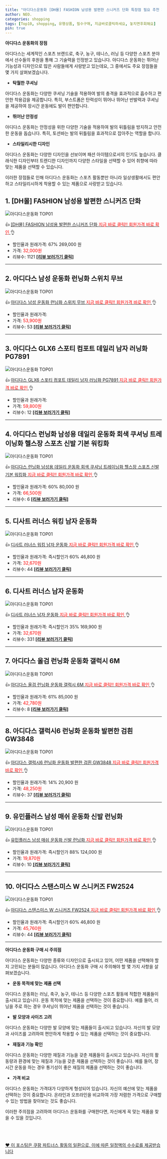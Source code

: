 ```yaml
---
title: "아디다스운동화 [DH몰] FASHION 남성용 발편한 스니커즈 단화 특장점 필요 추천 제품 비교 최저 가격 비교 장점 구매 후기 구매평"
author: NEO.
categories: shopping
tags: [Top10, shopping, 유행상품, 필수구매, 지금바로클릭하세요, 놓치면후회해요]
pin: true
---
```

**아디다스 운동화의 장점**

아디다스는 세계적인 스포츠 브랜드로, 축구, 농구, 테니스, 러닝 등 다양한 스포츠 분야에서 선수들의 후원을 통해 그 기술력을 인정받고 있습니다. 아디다스 운동화는 뛰어난 기능성과 디자인으로 많은 사람들에게 사랑받고 있는데요, 그 중에서도 주요 장점들을 몇 가지 살펴보겠습니다.

* **탁월한 쿠셔닝**

아디다스 운동화는 다양한 쿠셔닝 기술을 적용하여 발의 충격을 효과적으로 흡수하고 편안한 착용감을 제공합니다. 특히, 부스트폼은 탄력성이 뛰어나 뛰어난 반발력과 쿠셔닝을 제공하여 장시간 운동에도 발이 편안합니다.

* **뛰어난 안정성**

아디다스 운동화는 안정성을 위한 다양한 기술을 적용하여 발의 뒤틀림을 방지하고 안전한 운동을 돕습니다. 특히, 토션바는 발의 뒤틀림을 효과적으로 잡아주는 역할을 합니다.

* **스타일리시한 디자인**

아디다스 운동화는 다양한 디자인을 선보이며 패션 아이템으로서의 인기도 높습니다. 클래식한 디자인부터 트렌디한 디자인까지 다양한 스타일을 선택할 수 있어 취향에 따라 맞는 제품을 선택할 수 있습니다.

이러한 장점들로 인해 아디다스 운동화는 스포츠 활동뿐만 아니라 일상생활에서도 편안하고 스타일리시하게 착용할 수 있는 제품으로 사랑받고 있습니다.

   

## 1. [DH몰] FASHION 남성용 발편한 스니커즈 단화

![아디다스운동화 TOP01](https://thumbnail8.coupangcdn.com/thumbnails/remote/490x490ex/image/vendor_inventory/9f4b/520c901a91155d0d8ffa6cad951cd58e4380d21d6acb5d57007367de277c.jpg)


👍 [[DH몰] FASHION 남성용 발편한 스니커즈 단화 <font color=red> 지금 바로 클릭!! 회원가격 바로 확인 </font> ](https://link.coupang.com/re/AFFSDP?lptag=AF3617701&subid=GithubCoopas&pageKey=6424607172&traceid=V0-153&itemId=13838433536&vendorItemId=82815065805) 👌 


- 할인율과 원래가격: 67%  269,000   원
- 가격: <span style='color:red'>32,000원</span>
- 리뷰수: 1121  [**[리뷰 보러가기 클릭]**](https://link.coupang.com/re/AFFSDP?lptag=AF3617701&subid=GithubCoopas&pageKey=6424607172&traceid=V0-153&itemId=13838433536&vendorItemId=82815065805)

---


   

## 2. 아디다스 남성 운동화 런닝화 스위치 무브

![아디다스운동화 TOP01](https://thumbnail8.coupangcdn.com/thumbnails/remote/490x490ex/image/vendor_inventory/855d/776e9192f109e81ab0e4e0a975d927162ec402de24a8733b22c6f0a94e7d.jpg)


👍 [아디다스 남성 운동화 런닝화 스위치 무브 <font color=red> 지금 바로 클릭!! 회원가격 바로 확인 </font> ](https://link.coupang.com/re/AFFSDP?lptag=AF3617701&subid=GithubCoopas&pageKey=7493057678&traceid=V0-153&itemId=19597067611&vendorItemId=86704512213) 👌 


- 할인율과 원래가격: 
- 가격: <span style='color:red'>53,900원</span>
- 리뷰수: 53  [**[리뷰 보러가기 클릭]**](https://link.coupang.com/re/AFFSDP?lptag=AF3617701&subid=GithubCoopas&pageKey=7493057678&traceid=V0-153&itemId=19597067611&vendorItemId=86704512213)

---


   

## 3. 아디다스 GLX6 스포티 컴포트 데일리 남자 러닝화 PG7891

![아디다스운동화 TOP01](https://thumbnail10.coupangcdn.com/thumbnails/remote/490x490ex/image/vendor_inventory/de0b/44baf6bc549b2fd23be9a9547fe117f61134dba6e32ce5bde3ba11a87b33.JPG)


👍 [아디다스 GLX6 스포티 컴포트 데일리 남자 러닝화 PG7891 <font color=red> 지금 바로 클릭!! 회원가격 바로 확인 </font> ](https://link.coupang.com/re/AFFSDP?lptag=AF3617701&subid=GithubCoopas&pageKey=6997488860&traceid=V0-153&itemId=17147891467&vendorItemId=84320622971) 👌 


- 할인율과 원래가격: 
- 가격: <span style='color:red'>59,800원</span>
- 리뷰수: 12  [**[리뷰 보러가기 클릭]**](https://link.coupang.com/re/AFFSDP?lptag=AF3617701&subid=GithubCoopas&pageKey=6997488860&traceid=V0-153&itemId=17147891467&vendorItemId=84320622971)

---


   

## 4. 아디다스 런닝화 남성용 데일리 운동화 회색 쿠셔닝 트레이닝화 헬스장 스포츠 신발 기본 워킹화

![아디다스운동화 TOP01](https://thumbnail10.coupangcdn.com/thumbnails/remote/490x490ex/image/vendor_inventory/16db/43ca9e5c78d5d22b78de8b349d9bd15ef77448a080644e84295e0fbaf07f.jpg)


👍 [아디다스 런닝화 남성용 데일리 운동화 회색 쿠셔닝 트레이닝화 헬스장 스포츠 신발 기본 워킹화 <font color=red> 지금 바로 클릭!! 회원가격 바로 확인 </font> ](https://link.coupang.com/re/AFFSDP?lptag=AF3617701&subid=GithubCoopas&pageKey=7200717668&traceid=V0-153&itemId=18200905347&vendorItemId=85349376482) 👌 


- 할인율과 원래가격: 60%  80,000   원
- 가격: <span style='color:red'>66,500원</span>
- 리뷰수: 6  [**[리뷰 보러가기 클릭]**](https://link.coupang.com/re/AFFSDP?lptag=AF3617701&subid=GithubCoopas&pageKey=7200717668&traceid=V0-153&itemId=18200905347&vendorItemId=85349376482)

---


   

## 5. 디사트 러너스 워킹 남자 운동화

![아디다스운동화 TOP01](https://thumbnail8.coupangcdn.com/thumbnails/remote/490x490ex/image/vendor_inventory/f56d/a0c87fa50dad0bcc03af93474a9c129026a8e240c2061007071a57182ce7.jpg)


👍 [디사트 러너스 워킹 남자 운동화 <font color=red> 지금 바로 클릭!! 회원가격 바로 확인 </font> ](https://link.coupang.com/re/AFFSDP?lptag=AF3617701&subid=GithubCoopas&pageKey=6702012507&traceid=V0-153&itemId=15527344964&vendorItemId=85814456733) 👌 


- 할인율과 원래가격: 즉시할인가 60%  46,800   원
- 가격: <span style='color:red'>32,670원</span>
- 리뷰수: 44  [**[리뷰 보러가기 클릭]**](https://link.coupang.com/re/AFFSDP?lptag=AF3617701&subid=GithubCoopas&pageKey=6702012507&traceid=V0-153&itemId=15527344964&vendorItemId=85814456733)

---


   

## 6. 디사트 러너스 남자 운동화

![아디다스운동화 TOP01](https://thumbnail10.coupangcdn.com/thumbnails/remote/490x490ex/image/vendor_inventory/92cd/e69e1024c0f2801dcb469d34a75f75627ceeecde2ccc70eb7344b926e467.jpg)


👍 [디사트 러너스 남자 운동화 <font color=red> 지금 바로 클릭!! 회원가격 바로 확인 </font> ](https://link.coupang.com/re/AFFSDP?lptag=AF3617701&subid=GithubCoopas&pageKey=6702012507&traceid=V0-153&itemId=15527345011&vendorItemId=85814456719) 👌 


- 할인율과 원래가격: 즉시할인가 35%  169,900   원
- 가격: <span style='color:red'>32,670원</span>
- 리뷰수: 331  [**[리뷰 보러가기 클릭]**](https://link.coupang.com/re/AFFSDP?lptag=AF3617701&subid=GithubCoopas&pageKey=6702012507&traceid=V0-153&itemId=15527345011&vendorItemId=85814456719)

---


   

## 7. 아디다스 올검 런닝화 운동화 갤럭시 6M

![아디다스운동화 TOP01](https://thumbnail10.coupangcdn.com/thumbnails/remote/490x490ex/image/vendor_inventory/e08b/f1141a8c32c78ce3de499b8614b48f345483ff309c9ab7d5c586681b88df.jpg)


👍 [아디다스 올검 런닝화 운동화 갤럭시 6M <font color=red> 지금 바로 클릭!! 회원가격 바로 확인 </font> ](https://link.coupang.com/re/AFFSDP?lptag=AF3617701&subid=GithubCoopas&pageKey=7041457228&traceid=V0-153&itemId=17414882641&vendorItemId=84488605474) 👌 


- 할인율과 원래가격: 61%  85,000   원
- 가격: <span style='color:red'>42,780원</span>
- 리뷰수: 8  [**[리뷰 보러가기 클릭]**](https://link.coupang.com/re/AFFSDP?lptag=AF3617701&subid=GithubCoopas&pageKey=7041457228&traceid=V0-153&itemId=17414882641&vendorItemId=84488605474)

---


   

## 8. 아디다스 갤럭시6 런닝화 운동화 발편한 검흰 GW3848

![아디다스운동화 TOP01](https://thumbnail8.coupangcdn.com/thumbnails/remote/490x490ex/image/vendor_inventory/6e71/7211344bd87051d161264c9877c4c4956bdfdf96b1cd13ddce32cb307477.png)


👍 [아디다스 갤럭시6 런닝화 운동화 발편한 검흰 GW3848 <font color=red> 지금 바로 클릭!! 회원가격 바로 확인 </font> ](https://link.coupang.com/re/AFFSDP?lptag=AF3617701&subid=GithubCoopas&pageKey=6925323907&traceid=V0-153&itemId=16026950017&vendorItemId=85209255224) 👌 


- 할인율과 원래가격: 14%  20,900   원
- 가격: <span style='color:red'>48,250원</span>
- 리뷰수: 37  [**[리뷰 보러가기 클릭]**](https://link.coupang.com/re/AFFSDP?lptag=AF3617701&subid=GithubCoopas&pageKey=6925323907&traceid=V0-153&itemId=16026950017&vendorItemId=85209255224)

---


   

## 9. 유민플러스 남성 매쉬 운동화 신발 런닝화

![아디다스운동화 TOP01](https://thumbnail8.coupangcdn.com/thumbnails/remote/490x490ex/image/vendor_inventory/f04d/be8934a3d2688617d4475f121238a1d6575928d7381b144a42177bb5ec40.jpg)


👍 [유민플러스 남성 매쉬 운동화 신발 런닝화 <font color=red> 지금 바로 클릭!! 회원가격 바로 확인 </font> ](https://link.coupang.com/re/AFFSDP?lptag=AF3617701&subid=GithubCoopas&pageKey=7259867940&traceid=V0-153&itemId=18489156404&vendorItemId=85563020998) 👌 


- 할인율과 원래가격: 즉시할인가 88%  124,000   원
- 가격: <span style='color:red'>19,870원</span>
- 리뷰수: 10  [**[리뷰 보러가기 클릭]**](https://link.coupang.com/re/AFFSDP?lptag=AF3617701&subid=GithubCoopas&pageKey=7259867940&traceid=V0-153&itemId=18489156404&vendorItemId=85563020998)

---


   

## 10. 아디다스 스탠스미스 W 스니커즈 FW2524

![아디다스운동화 TOP01](https://thumbnail7.coupangcdn.com/thumbnails/remote/490x490ex/image/retail/images/44605311270830-801a232d-a212-4acf-ad99-70c131e3ddb9.jpg)


👍 [아디다스 스탠스미스 W 스니커즈 FW2524 <font color=red> 지금 바로 클릭!! 회원가격 바로 확인 </font> ](https://link.coupang.com/re/AFFSDP?lptag=AF3617701&subid=GithubCoopas&pageKey=4577675506&traceid=V0-153&itemId=5604646538&vendorItemId=72903872623) 👌 


- 할인율과 원래가격: 즉시할인가 60%  46,800   원
- 가격: <span style='color:red'>45,760원</span>
- 리뷰수: 44  [**[리뷰 보러가기 클릭]**](https://link.coupang.com/re/AFFSDP?lptag=AF3617701&subid=GithubCoopas&pageKey=4577675506&traceid=V0-153&itemId=5604646538&vendorItemId=72903872623)

---
**아디다스 운동화 구매 시 주의점**

아디다스 운동화는 다양한 종류와 디자인으로 출시되고 있어, 어떤 제품을 선택해야 할지 고민되는 분들이 많습니다. 아디다스 운동화 구매 시 주의해야 할 몇 가지 사항을 살펴보겠습니다.

* **운동 목적에 맞는 제품 선택**

아디다스 운동화는 러닝, 축구, 농구, 테니스 등 다양한 스포츠 활동에 적합한 제품들이 출시되고 있습니다. 운동 목적에 맞는 제품을 선택하는 것이 중요합니다. 예를 들어, 러닝을 주로 하는 경우 쿠셔닝이 뛰어난 제품을 선택하는 것이 좋습니다.

* **발 모양과 사이즈 고려**

아디다스 운동화는 다양한 발 모양에 맞는 제품들이 출시되고 있습니다. 자신의 발 모양과 사이즈를 고려하여 편안하게 착용할 수 있는 제품을 선택하는 것이 중요합니다.

* **재질과 기능 확인**

아디다스 운동화는 다양한 재질과 기능을 갖춘 제품들이 출시되고 있습니다. 자신의 활동량과 환경에 맞는 재질과 기능을 갖춘 제품을 선택하는 것이 좋습니다. 예를 들어, 장시간 운동을 하는 경우 통기성이 좋은 재질의 제품을 선택하는 것이 좋습니다.

* **가격 비교**

아디다스 운동화는 가격대가 다양하게 형성되어 있습니다. 자신의 예산에 맞는 제품을 선택하는 것이 중요합니다. 온라인과 오프라인을 비교하여 가장 저렴한 가격으로 구매할 수 있는 방법을 찾아보는 것도 좋습니다.

이러한 주의점을 고려하여 아디다스 운동화를 구매한다면, 자신에게 꼭 맞는 제품을 찾을 수 있을 것입니다.<br><br><br><br><br> [ ❤  이 포스팅은 쿠팡 파트너스 활동의 일환으로, 이에 따른 일정액의 수수료를 제공받습니다](https://link.coupang.com/a/bcEFyh)